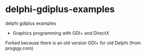 # delphi-gdiplus-examples
delphi gdiplus examples

- Graphics programming with GDI+ and DirectX

Forked because there is an old version GDI+ for old Delphi (from progigy.com)

